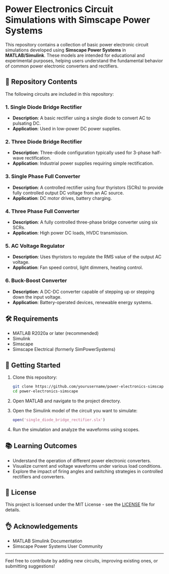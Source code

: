# Power Electronics Circuit Simulations with Simscape Power Systems

This repository contains a collection of basic power electronic circuit simulations developed using **Simscape Power Systems** in **MATLAB/Simulink**. These models are intended for educational and experimental purposes, helping users understand the fundamental behavior of common power electronic converters and rectifiers.

## 📂 Repository Contents

The following circuits are included in this repository:

### 1. Single Diode Bridge Rectifier

* **Description**: A basic rectifier using a single diode to convert AC to pulsating DC.
* **Application**: Used in low-power DC power supplies.

### 2. Three Diode Bridge Rectifier

* **Description**: Three-diode configuration typically used for 3-phase half-wave rectification.
* **Application**: Industrial power supplies requiring simple rectification.

### 3. Single Phase Full Converter

* **Description**: A controlled rectifier using four thyristors (SCRs) to provide fully controlled output DC voltage from an AC source.
* **Application**: DC motor drives, battery charging.

### 4. Three Phase Full Converter

* **Description**: A fully controlled three-phase bridge converter using six SCRs.
* **Application**: High power DC loads, HVDC transmission.

### 5. AC Voltage Regulator

* **Description**: Uses thyristors to regulate the RMS value of the output AC voltage.
* **Application**: Fan speed control, light dimmers, heating control.

### 6. Buck-Boost Converter

* **Description**: A DC-DC converter capable of stepping up or stepping down the input voltage.
* **Application**: Battery-operated devices, renewable energy systems.

## 🛠 Requirements

* MATLAB R2020a or later (recommended)
* Simulink
* Simscape
* Simscape Electrical (formerly SimPowerSystems)

## 🚀 Getting Started

1. Clone this repository:

   ```bash
   git clone https://github.com/yourusername/power-electronics-simscape.git
   cd power-electronics-simscape
   ```

2. Open MATLAB and navigate to the project directory.

3. Open the Simulink model of the circuit you want to simulate:

   ```matlab
   open('single_diode_bridge_rectifier.slx')
   ```

4. Run the simulation and analyze the waveforms using scopes.

## 📚 Learning Outcomes

* Understand the operation of different power electronic converters.
* Visualize current and voltage waveforms under various load conditions.
* Explore the impact of firing angles and switching strategies in controlled rectifiers and converters.

## 📄 License

This project is licensed under the MIT License - see the [LICENSE](LICENSE) file for details.

## 👌 Acknowledgements

* MATLAB Simulink Documentation
* Simscape Power Systems User Community

---

Feel free to contribute by adding new circuits, improving existing ones, or submitting suggestions!
